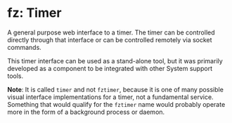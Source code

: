 # fz: Timer

A general purpose web interface to a timer. The timer can be controlled directly through that interface or
can be controlled remotely via socket commands.

This timer interface can be used as a stand-alone tool, but it was primarily developed as a component
to be integrated with other System support tools.

**Note**: It is called `timer` and not `fztimer`, because it is one of many possible visual interface
implementations for a timer, not a fundamental service. Something that would qualify for the `fztimer`
name would probably operate more in the form of a background process or daemon.
